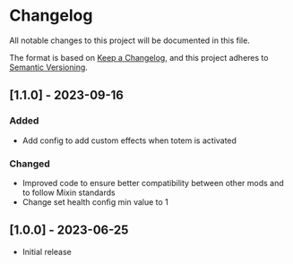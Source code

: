 # Changelog

All notable changes to this project will be documented in this file.

The format is based on [Keep a Changelog](https://keepachangelog.com/en/1.0.0/),
and this project adheres to [Semantic Versioning](https://semver.org/spec/v2.0.0.html).

## [1.1.0] - 2023-09-16

### Added

- Add config to add custom effects when totem is activated

### Changed

- Improved code to ensure better compatibility between other mods and to follow Mixin standards
- Change set health config min value to 1

## [1.0.0] - 2023-06-25

- Initial release
